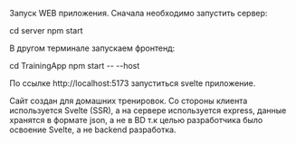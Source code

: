 Запуск WEB приложения.
Сначала необходимо запустить сервер:

cd server
npm start

В другом терминале запускаем фронтенд:

cd TrainingApp
npm start -- --host

По ссылке http://localhost:5173 запуститься svelte приложение.

Сайт создан для домашних тренировок. Со стороны клиента используется Svelte (SSR), а на сервере используется express, данные хранятся в формате json, а не в BD т.к целью разработчика было освоение Svelte, а не backend разработка.
